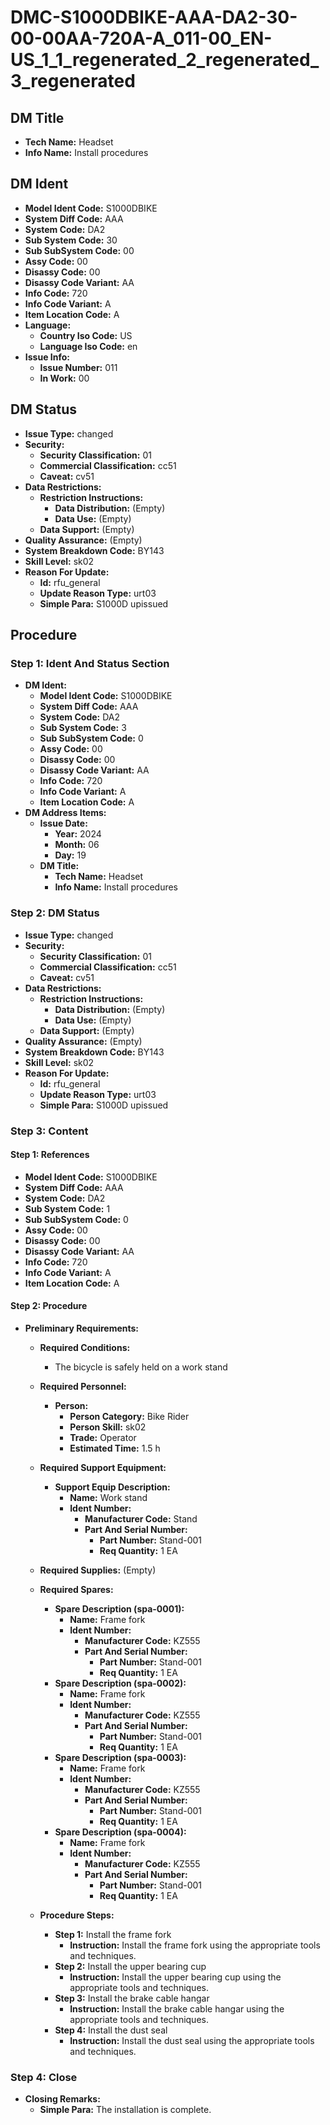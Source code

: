 # DMC-S1000DBIKE-AAA-DA2-30-00-00AA-720A-A_011-00_EN-US_1_1_regenerated_2_regenerated_3_regenerated

## DM Title

*   **Tech Name:** Headset
*   **Info Name:** Install procedures

## DM Ident

*   **Model Ident Code:** S1000DBIKE
*   **System Diff Code:** AAA
*   **System Code:** DA2
*   **Sub System Code:** 30
*   **Sub SubSystem Code:** 00
*   **Assy Code:** 00
*   **Disassy Code:** 00
*   **Disassy Code Variant:** AA
*   **Info Code:** 720
*   **Info Code Variant:** A
*   **Item Location Code:** A
*   **Language:**
    *   **Country Iso Code:** US
    *   **Language Iso Code:** en
*   **Issue Info:**
    *   **Issue Number:** 011
    *   **In Work:** 00

## DM Status

*   **Issue Type:** changed
*   **Security:**
    *   **Security Classification:** 01
    *   **Commercial Classification:** cc51
    *   **Caveat:** cv51
*   **Data Restrictions:**
    *   **Restriction Instructions:**
        *   **Data Distribution:** (Empty)
        *   **Data Use:** (Empty)
    *   **Data Support:** (Empty)
*   **Quality Assurance:** (Empty)
*   **System Breakdown Code:** BY143
*   **Skill Level:** sk02
*   **Reason For Update:**
    *   **Id:** rfu_general
    *   **Update Reason Type:** urt03
    *   **Simple Para:** S1000D upissued

## Procedure

### Step 1: Ident And Status Section

*   **DM Ident:**
    *   **Model Ident Code:** S1000DBIKE
    *   **System Diff Code:** AAA
    *   **System Code:** DA2
    *   **Sub System Code:** 3
    *   **Sub SubSystem Code:** 0
    *   **Assy Code:** 00
    *   **Disassy Code:** 00
    *   **Disassy Code Variant:** AA
    *   **Info Code:** 720
    *   **Info Code Variant:** A
    *   **Item Location Code:** A
*   **DM Address Items:**
    *   **Issue Date:**
        *   **Year:** 2024
        *   **Month:** 06
        *   **Day:** 19
    *   **DM Title:**
        *   **Tech Name:** Headset
        *   **Info Name:** Install procedures

### Step 2: DM Status

*   **Issue Type:** changed
*   **Security:**
    *   **Security Classification:** 01
    *   **Commercial Classification:** cc51
    *   **Caveat:** cv51
*   **Data Restrictions:**
    *   **Restriction Instructions:**
        *   **Data Distribution:** (Empty)
        *   **Data Use:** (Empty)
    *   **Data Support:** (Empty)
*   **Quality Assurance:** (Empty)
*   **System Breakdown Code:** BY143
*   **Skill Level:** sk02
*   **Reason For Update:**
    *   **Id:** rfu_general
    *   **Update Reason Type:** urt03
    *   **Simple Para:** S1000D upissued

### Step 3: Content

#### Step 1: References

*   **Model Ident Code:** S1000DBIKE
*   **System Diff Code:** AAA
*   **System Code:** DA2
*   **Sub System Code:** 1
*   **Sub SubSystem Code:** 0
*   **Assy Code:** 00
*   **Disassy Code:** 00
*   **Disassy Code Variant:** AA
*   **Info Code:** 720
*   **Info Code Variant:** A
*   **Item Location Code:** A

#### Step 2: Procedure

*   **Preliminary Requirements:**
    *   **Required Conditions:**
        *   The bicycle is safely held on a work stand
    *   **Required Personnel:**
        *   **Person:**
            *   **Person Category:** Bike Rider
            *   **Person Skill:** sk02
            *   **Trade:** Operator
            *   **Estimated Time:** 1.5 h
    *   **Required Support Equipment:**
        *   **Support Equip Description:**
            *   **Name:** Work stand
            *   **Ident Number:**
                *   **Manufacturer Code:** Stand
                *   **Part And Serial Number:**
                    *   **Part Number:** Stand-001
                    *   **Req Quantity:** 1 EA
    *   **Required Supplies:** (Empty)
    *   **Required Spares:**
        *   **Spare Description (spa-0001):**
            *   **Name:** Frame fork
            *   **Ident Number:**
                *   **Manufacturer Code:** KZ555
                *   **Part And Serial Number:**
                    *   **Part Number:** Stand-001
                    *   **Req Quantity:** 1 EA
        *   **Spare Description (spa-0002):**
            *   **Name:** Frame fork
            *   **Ident Number:**
                *   **Manufacturer Code:** KZ555
                *   **Part And Serial Number:**
                    *   **Part Number:** Stand-001
                    *   **Req Quantity:** 1 EA
        *   **Spare Description (spa-0003):**
            *   **Name:** Frame fork
            *   **Ident Number:**
                *   **Manufacturer Code:** KZ555
                *   **Part And Serial Number:**
                    *   **Part Number:** Stand-001
                    *   **Req Quantity:** 1 EA
        *   **Spare Description (spa-0004):**
            *   **Name:** Frame fork
            *   **Ident Number:**
                *   **Manufacturer Code:** KZ555
                *   **Part And Serial Number:**
                    *   **Part Number:** Stand-001
                    *   **Req Quantity:** 1 EA

    *   **Procedure Steps:**
        *   **Step 1:** Install the frame fork
            *   **Instruction:** Install the frame fork using the appropriate tools and techniques.
        *   **Step 2:** Install the upper bearing cup
            *   **Instruction:** Install the upper bearing cup using the appropriate tools and techniques.
        *   **Step 3:** Install the brake cable hangar
            *   **Instruction:** Install the brake cable hangar using the appropriate tools and techniques.
        *   **Step 4:** Install the dust seal
            *   **Instruction:** Install the dust seal using the appropriate tools and techniques.

### Step 4: Close

*   **Closing Remarks:**
    *   **Simple Para:** The installation is complete.